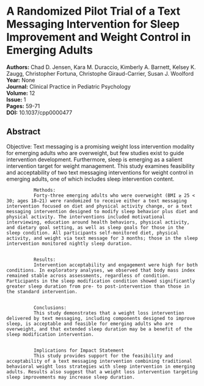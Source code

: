 # A Randomized Pilot Trial of a Text Messaging Intervention for Sleep Improvement and Weight Control in Emerging Adults

**Authors:** Chad D. Jensen, Kara M. Duraccio, Kimberly A. Barnett, Kelsey K. Zaugg, Christopher Fortuna, Christophe Giraud-Carrier, Susan J. Woolford  
**Year:** None  
**Journal:** Clinical Practice in Pediatric Psychology  
**Volume:** 12  
**Issue:** 1  
**Pages:** 59-71  
**DOI:** 10.1037/cpp0000477  

## Abstract
Objective:
              Text messaging is a promising weight loss intervention modality for emerging adults who are overweight, but few studies exist to guide intervention development. Furthermore, sleep is emerging as a salient intervention target for weight management. This study examines feasibility and acceptability of two text messaging interventions for weight control in emerging adults, one of which includes sleep intervention content.
            
            
              Methods:
              Forty-three emerging adults who were overweight (BMI ≥ 25 < 30; ages 18–21) were randomized to receive either a text messaging intervention focused on diet and physical activity change, or a text messaging intervention designed to modify sleep behavior plus diet and physical activity. The interventions included motivational interviewing, education around health behaviors, physical activity, and dietary goal setting, as well as sleep goals for those in the sleep condition. All participants self-monitored diet, physical activity, and weight via text message for 3 months; those in the sleep intervention monitored nightly sleep duration.
            
            
              Results:
              Intervention acceptability and engagement were high for both conditions. In exploratory analyses, we observed that body mass index remained stable across assessments, regardless of condition. Participants in the sleep modification condition showed significantly greater sleep duration from pre- to post-intervention than those in the standard intervention.
            
            
              Conclusions:
              This study demonstrates that a weight loss intervention delivered by text messaging, including components designed to improve sleep, is acceptable and feasible for emerging adults who are overweight, and that extended sleep duration may be a benefit of the sleep modification intervention.
            
            
              Implications for Impact Statement
              This study provides support for the feasibility and acceptability of a text messaging intervention combining traditional behavioral weight loss strategies with sleep intervention in emerging adults. Results also suggest that a weight loss intervention targeting sleep improvements may increase sleep duration.

